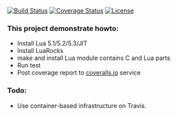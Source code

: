 [![Build Status](https://travis-ci.org/moteus/lua-travis-example.png?branch=master)](https://travis-ci.org/moteus/lua-travis-example)
[![Coverage Status](https://coveralls.io/repos/moteus/lua-travis-example/badge.png?branch=master)](https://coveralls.io/r/moteus/lua-travis-example?branch=master)
[![License](http://img.shields.io/badge/License-MIT-brightgreen.svg)](LICENSE)

### This project demonstrate howto:
* Install Lua 5.1/5.2/5.3/JIT
* Install LuaRocks
* make and install Lua module contains C and Lua parts
* Run test
* Post coverage report to [coveralls.io](https://coveralls.io) service

### Todo:
* Use container-based infrastructure on Travis.
